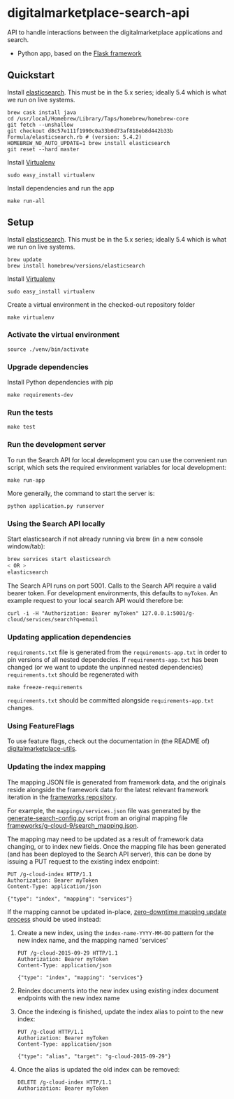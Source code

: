 # digitalmarketplace-search-api
API to handle interactions between the digitalmarketplace applications and search.

- Python app, based on the [Flask framework](http://flask.pocoo.org/)

## Quickstart

Install [elasticsearch](http://www.elasticsearch.org/). This must be in the 5.x series; ideally 5.4 which is what we run on live systems.
```
brew cask install java
cd /usr/local/Homebrew/Library/Taps/homebrew/homebrew-core
git fetch --unshallow
git checkout d8c57e111f1990c0a33b0d73af818eb8d442b33b Formula/elasticsearch.rb # (version: 5.4.2)
HOMEBREW_NO_AUTO_UPDATE=1 brew install elasticsearch
git reset --hard master
```

Install [Virtualenv](https://virtualenv.pypa.io/en/latest/)
```
sudo easy_install virtualenv
```

Install dependencies and run the app
```
make run-all
```

## Setup

Install [elasticsearch](http://www.elasticsearch.org/). This must be in the 5.x series; ideally 5.4 which is what we run on live systems.

```
brew update
brew install homebrew/versions/elasticsearch
```

Install [Virtualenv](https://virtualenv.pypa.io/en/latest/)

```
sudo easy_install virtualenv
```

Create a virtual environment in the checked-out repository folder

```
make virtualenv
```

### Activate the virtual environment

```
source ./venv/bin/activate
```

### Upgrade dependencies

Install Python dependencies with pip

```
make requirements-dev
```

### Run the tests

```
make test
```

### Run the development server

To run the Search API for local development you can use the convenient run
script, which sets the required environment variables for local development:
```
make run-app
```

More generally, the command to start the server is:
```
python application.py runserver
```

### Using the Search API locally

Start elasticsearch if not already running via brew (in a new console window/tab):

```bash
brew services start elasticsearch
< OR >
elasticsearch
```

The Search API runs on port 5001. Calls to the Search API require a valid bearer
token. For development environments, this defaults to `myToken`. An example request to your local search API
would therefore be:

```
curl -i -H "Authorization: Bearer myToken" 127.0.0.1:5001/g-cloud/services/search?q=email
```

### Updating application dependencies

`requirements.txt` file is generated from the `requirements-app.txt` in order to pin
versions of all nested dependecies. If `requirements-app.txt` has been changed (or
we want to update the unpinned nested dependencies) `requirements.txt` should be
regenerated with

```
make freeze-requirements
```

`requirements.txt` should be committed alongside `requirements-app.txt` changes.

### Using FeatureFlags

To use feature flags, check out the documentation in (the README of)
[digitalmarketplace-utils](https://github.com/alphagov/digitalmarketplace-utils#using-featureflags).

### Updating the index mapping

The mapping JSON file is generated from framework data, and the originals reside alongside the framework data for the
latest relevant framework iteration in the
[frameworks repository](https://github.com/alphagov/digitalmarketplace-frameworks/).

For example, the `mappings/services.json` file was generated by the
[generate-search-config.py](https://github.com/alphagov/digitalmarketplace-frameworks/blob/master/scripts/generate-search-config.py)
script from an original mapping file
[frameworks/g-cloud-9/search_mapping.json](https://github.com/alphagov/digitalmarketplace-frameworks/blob/master/frameworks/g-cloud-9/search_mapping.json).

The mapping may need to be updated as a result of framework data changing, or to index new fields. Once the mapping file
has been generated (and has been deployed to the Search API server), this can be done by issuing a PUT request to the
existing index endpoint:

```
PUT /g-cloud-index HTTP/1.1
Authorization: Bearer myToken
Content-Type: application/json

{"type": "index", "mapping": "services"}
```

If the mapping cannot be updated in-place, [zero-downtime mapping update process](https://www.elastic.co/blog/changing-mapping-with-zero-downtime) should be used instead:

1. Create a new index, using the `index-name-YYYY-MM-DD` pattern for the new index name, and the mapping named
   'services'
   ```
   PUT /g-cloud-2015-09-29 HTTP/1.1
   Authorization: Bearer myToken
   Content-Type: application/json

   {"type": "index", "mapping": "services"}
   ```
2. Reindex documents into the new index using existing index document endpoints with the new index name
3. Once the indexing is finished, update the index alias to point to the new index:
   ```
   PUT /g-cloud HTTP/1.1
   Authorization: Bearer myToken
   Content-Type: application/json

   {"type": "alias", "target": "g-cloud-2015-09-29"}
   ```

4. Once the alias is updated the old index can be removed:
   ```
   DELETE /g-cloud-index HTTP/1.1
   Authorization: Bearer myToken
   ```
